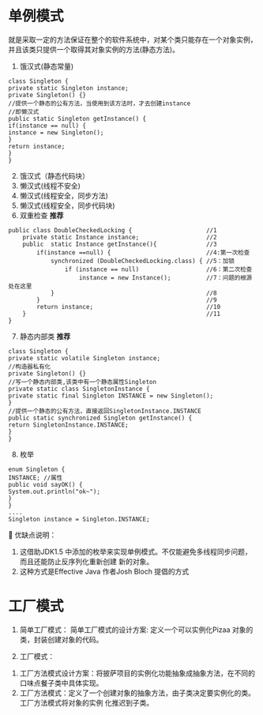 # 单例模式

就是采取一定的方法保证在整个的软件系统中，对某个类只能存在一个对象实例，并且该类只提供一个取得其对象实例的方法(静态方法)。

1) 饿汉式(静态常量)
```
class Singleton {
private static Singleton instance;
private Singleton() {}
//提供一个静态的公有方法，当使用到该方法时，才去创建instance
//即懒汉式
public static Singleton getInstance() {
if(instance == null) {
instance = new Singleton();
}
return instance;
}
}
```
2) 饿汉式（静态代码块）
3) 懒汉式(线程不安全)
4) 懒汉式(线程安全，同步方法)
5) 懒汉式(线程安全，同步代码块)
6) 双重检查 **推荐**
```
public class DoubleCheckedLocking {                     //1
    private static Instance instance;                   //2
    public  static Instance getInstance(){              //3
        if(instance ==null) {                           //4:第一次检查
            synchronized (DoubleCheckedLocking.class) { //5：加锁
                if (instance == null)                   //6：第二次检查
                    instance = new Instance();          //7：问题的根源处在这里
            }                                           //8
        }                                               //9
        return instance;                                //10
    }                                                   //11
}
```
7) 静态内部类 **推荐**

```
class Singleton {
private static volatile Singleton instance;
//构造器私有化
private Singleton() {}
//写一个静态内部类,该类中有一个静态属性Singleton
private static class SingletonInstance {
private static final Singleton INSTANCE = new Singleton();
}
//提供一个静态的公有方法，直接返回SingletonInstance.INSTANCE
public static synchronized Singleton getInstance() {
return SingletonInstance.INSTANCE;
}
}
```
8) 枚举
```
enum Singleton {
INSTANCE; //属性
public void sayOK() {
System.out.println("ok~");
}
}
....
Singleton instance = Singleton.INSTANCE;
```
 优缺点说明：
1) 这借助JDK1.5 中添加的枚举来实现单例模式。不仅能避免多线程同步问题，而且还能防止反序列化重新创建
新的对象。
2) 这种方式是Effective Java 作者Josh Bloch 提倡的方式

# 工厂模式
1. 简单工厂模式：
简单工厂模式的设计方案: 定义一个可以实例化Pizaa 对象的类，封装创建对象的代码。

2. 工厂模式：
1) 工厂方法模式设计方案：将披萨项目的实例化功能抽象成抽象方法，在不同的口味点餐子类中具体实现。
2) 工厂方法模式：定义了一个创建对象的抽象方法，由子类决定要实例化的类。工厂方法模式将对象的实例
化推迟到子类。





